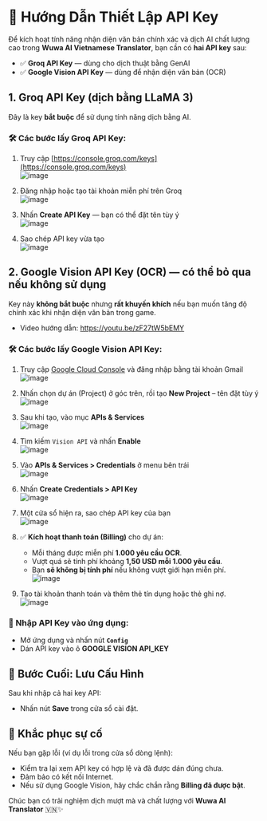 # 🔑 Hướng Dẫn Thiết Lập API Key

Để kích hoạt tính năng nhận diện văn bản chính xác và dịch AI chất lượng cao trong **Wuwa AI Vietnamese Translator**, bạn cần có **hai API key** sau:

- ✅ **Groq API Key** — dùng cho dịch thuật bằng GenAI
- ✅ **Google Vision API Key** — dùng để nhận diện văn bản (OCR)


## 1. Groq API Key (dịch bằng LLaMA 3)

Đây là key **bắt buộc** để sử dụng tính năng dịch bằng AI.

### 🛠️ Các bước lấy Groq API Key:

1. Truy cập [https://console.groq.com/keys](https://console.groq.com/keys)  
   ![image](https://github.com/user-attachments/assets/124cf025-2c83-4fbc-932e-77469a505714)

2. Đăng nhập hoặc tạo tài khoản miễn phí trên Groq  
   ![image](https://github.com/user-attachments/assets/c8b4c76a-2298-4270-a7de-6e958338d8fd)

3. Nhấn **Create API Key** — bạn có thể đặt tên tùy ý  
   ![image](https://github.com/user-attachments/assets/3b0bba33-9831-4675-a0ff-00e7a5b02a9e)

4. Sao chép API key vừa tạo  
   ![image](https://github.com/user-attachments/assets/45d720f5-048f-40c0-955a-bd69957f506f)


## 2. Google Vision API Key (OCR) — có thể bỏ qua nếu không sử dụng

Key này **không bắt buộc** nhưng **rất khuyến khích** nếu bạn muốn tăng độ chính xác khi nhận diện văn bản trong game.  
- Video hướng dẫn: https://youtu.be/zF27tW5bEMY

### 🛠️ Các bước lấy Google Vision API Key:

1. Truy cập [Google Cloud Console](https://console.cloud.google.com/) và đăng nhập bằng tài khoản Gmail  
   ![image](https://github.com/user-attachments/assets/90594469-021f-4b49-9766-5c489adcb10f)

2. Nhấn chọn dự án (Project) ở góc trên, rồi tạo **New Project** – tên đặt tùy ý  
   ![image](https://github.com/user-attachments/assets/f1297e3e-a411-4f41-bc25-5bdfbca9f6b6)

3. Sau khi tạo, vào mục **APIs & Services**  
   ![image](https://github.com/user-attachments/assets/f99bc319-c4d0-475b-a74a-6ef8bebf7ca3)

4. Tìm kiếm `Vision API` và nhấn **Enable**  
   ![image](https://github.com/user-attachments/assets/3f83bef4-26f9-42c5-879e-0eb31815bb6c)

5. Vào **APIs & Services > Credentials** ở menu bên trái  
   ![image](https://github.com/user-attachments/assets/a1410936-1ad7-43a3-848f-4b50100f4c55)

6. Nhấn **Create Credentials > API Key**  
   ![image](https://github.com/user-attachments/assets/19469fc9-c0aa-47d4-9dee-8b2931cd34e7)

7. Một cửa sổ hiện ra, sao chép API key của bạn  
   ![image](https://github.com/user-attachments/assets/194659ec-5232-4ad7-9f6f-6a993f5736e6)

8. ✅ **Kích hoạt thanh toán (Billing)** cho dự án:
   - Mỗi tháng được miễn phí **1.000 yêu cầu OCR**.
   - Vượt quá sẽ tính phí khoảng **1,50 USD mỗi 1.000 yêu cầu**.
   - Bạn **sẽ không bị tính phí** nếu không vượt giới hạn miễn phí.  
   ![image](https://github.com/user-attachments/assets/ba5fca06-e6ab-4361-83a2-d2863bcd7418)

9. Tạo tài khoản thanh toán và thêm thẻ tín dụng hoặc thẻ ghi nợ.  
   ![image](https://github.com/user-attachments/assets/f071ad6a-88ca-46bd-847f-7de3bcb4329d)


### 🔽 Nhập API Key vào ứng dụng:

- Mở ứng dụng và nhấn nút **`Config`**
- Dán API key vào ô **GOOGLE VISION API_KEY**


## 💾 Bước Cuối: Lưu Cấu Hình

Sau khi nhập cả hai key API:
- Nhấn nút **Save** trong cửa sổ cài đặt.


## 🧩 Khắc phục sự cố

Nếu bạn gặp lỗi (ví dụ lỗi trong cửa sổ dòng lệnh):

- Kiểm tra lại xem API key có hợp lệ và đã được dán đúng chưa.
- Đảm bảo có kết nối Internet.
- Nếu sử dụng Google Vision, hãy chắc chắn rằng **Billing đã được bật**.


Chúc bạn có trải nghiệm dịch mượt mà và chất lượng với **Wuwa AI Translator** 🇻🇳✨
